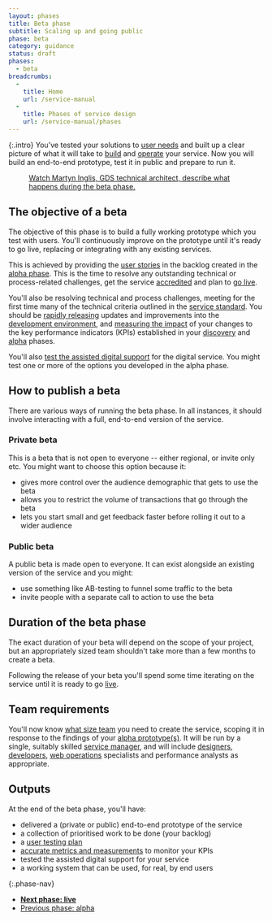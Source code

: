 ```yaml
---
layout: phases
title: Beta phase
subtitle: Scaling up and going public
phase: beta
category: guidance
status: draft
phases:
  - beta
breadcrumbs:
  -
    title: Home
    url: /service-manual
  -
    title: Phases of service design
    url: /service-manual/phases
---
```


{:.intro}
You've tested your solutions to [user needs](/service-manual/user-centred-design/user-needs) and built up a clear picture of what it will take to [build](/service-manual/making-software) and [operate](/service-manual/operations) your service. Now you will build an end-to-end prototype, test it in public and prepare to run it.

<figure class="media-player-wrapper video"><a href="https://www.youtube.com/watch?v=s0l8HauO_PM">Watch Martyn Inglis, GDS technical architect, describe what happens during the beta phase.</a></figure>

## The objective of a beta

The objective of this phase is to build a fully working prototype which you test with users. You'll continuously improve on the prototype until it's ready to go live, replacing or integrating with any existing services.

This is achieved by providing the [user stories](/service-manual/agile/writing-user-stories) in the backlog created in the [alpha phase](/service-manual/phases/alpha). This is the time to resolve any outstanding technical or process-related challenges, get the service [accredited](/service-manual/making-software/information-security) and plan to [go live](/service-manual/phases/live).

You'll also be resolving technical and process challenges, meeting for the first time many of the technical criteria outlined in the [service standard](/service-manual/digital-by-default). You should be [rapidly releasing](/service-manual/making-software/release-strategies) updates and improvements into the [development environment](/service-manual/making-software/development-environment), and [measuring the impact](/service-manual/measurement) of your changes to the key performance indicators (KPIs) established in your [discovery](/service-manual/phases/discovery) and [alpha](/service-manual/phases/alpha) phases.

You'll also [test the assisted digital support](/service-manual/assisted-digital/action-plan#beta-stage) for the digital service. You might test one or more of the options you developed in the alpha phase.

## How to publish a beta

There are various ways of running the beta phase. In all instances, it should involve interacting with a full, end-to-end version of the service.

### Private beta

This is a beta that is not open to everyone -- either regional, or invite only etc. You might want to choose this option because it:

* gives more control over the audience demographic that gets to use the beta
* allows you to restrict the volume of transactions that go through the beta
* lets you start small and get feedback faster before rolling it out to a wider audience

### Public beta

A public beta is made open to everyone. It can exist alongside an existing version of the service and you might:

* use something like AB-testing to funnel some traffic to the beta
* invite people with a separate call to action to use the beta

## Duration of the beta phase

The exact duration of your beta will depend on the scope of your project, but an appropriately sized team shouldn't take more than a few months to create a beta.

Following the release of your beta you'll spend some time iterating on the service until it is ready to go [live](/service-manual/phases/live).

## Team requirements

You'll now know [what size team](/service-manual/the-team) you need to create the service, scoping it in response to the findings of your [alpha prototype(s)](/service-manual/phases/alpha). It will be run by a single, suitably skilled [service manager](/service-manual/the-team/service-manager), and will include [designers](/service-manual/the-team/designer), [developers](/service-manual/the-team/developer), [web operations](/service-manual/the-team/web-operations) specialists and performance analysts as appropriate.


## Outputs
At the end of the beta phase, you'll have:

* delivered a (private or public) end-to-end prototype of the service
* a collection of prioritised work to be done (your backlog)
* a [user testing plan](/service-manual/user-centred-design/user-research)
* [accurate metrics and measurements](/service-manual/measurement) to monitor your KPIs
* tested the assisted digital support for your service
* a working system that can be used, for real, by end users

{:.phase-nav}
* **[Next phase: live](/service-manual/phases/live)**
* [Previous phase: alpha](/service-manual/phases/alpha)
